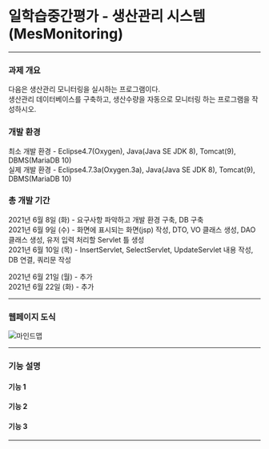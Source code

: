 # 일학습중간평가 - 생산관리 시스템 (MesMonitoring)

---------------------

### 과제 개요
다음은 생산관리 모니터링을 실시하는 프로그램이다. \
생산관리 데이터베이스를 구축하고, 생산수량을 자동으로 모니터링 하는 프로그램을 작성하시오.

### 개발 환경
최소 개발 환경 - Eclipse4.7(Oxygen), Java(Java SE JDK 8), Tomcat(9), DBMS(MariaDB 10) \
실제 개발 환경 - Eclipse4.7.3a(Oxygen.3a), Java(Java SE JDK 8), Tomcat(9), DBMS(MariaDB 10)

### 총 개발 기간
2021년 6월 8일 (화) - 요구사항 파악하고 개발 환경 구축, DB 구축 \
2021년 6월 9일 (수) - 화면에 표시되는 화면(jsp) 작성, DTO, VO 클래스 생성, DAO 클래스 생성, 유저 입력 처리할 Servlet 틀 생성 \
2021년 6월 10일 (목) - InsertServlet, SelectServlet, UpdateServlet 내용 작성, DB 연결, 쿼리문 작성

2021년 6월 21일 (월) - 추가 \
2021년 6월 22일 (화) - 추가

---------------------

### 웹페이지 도식
![마인드맵](https://user-images.githubusercontent.com/49296529/122859427-fa01c400-d356-11eb-8785-7f5af6e863ed.PNG)

---------------------

### 기능 설명
#### 기능 1
#### 기능 2
#### 기능 3

---------------------
